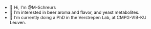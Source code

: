 - 👋 Hi, I’m @M-Schreurs
- 👀 I’m interested in beer aroma and flavor, and yeast metabolites.
- 🌱 I’m currently doing a PhD in the Verstrepen Lab, at CMPG-VIB-KU Leuven.

<!---
M-Schreurs/M-Schreurs is a ✨ special ✨ repository because its `README.md` (this file) appears on your GitHub profile.
You can click the Preview link to take a look at your changes.
--->

